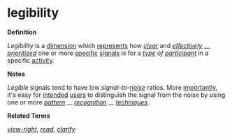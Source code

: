 # legibility

**Definition**

_Legibility_ is a [dimension](https://github.com/gcassel/Modular-Organization-Terminology/blob/master/terms/dimension.md) which [represents](https://github.com/gcassel/Modular-Organization-Terminology/blob/master/terms/represent.md) how [_clear_](https://github.com/gcassel/Modular-Organization-Terminology/blob/master/terms/clarify.md) and [_effectively_](https://github.com/gcassel/Modular-Organization-Terminology/blob/master/terms/effective.md) __ [_prioritized_](https://github.com/gcassel/Modular-Organization-Terminology/blob/master/terms/prioritize.md) one or more [specific](https://github.com/gcassel/Modular-Organization-Terminology/blob/master/terms/specific.md) [signals](https://github.com/gcassel/Modular-Organization-Terminology/blob/master/terms/signal.md) is for a [_type_](https://github.com/gcassel/Modular-Organization-Terminology/blob/master/terms/type.md) _of_ [_participant_](https://github.com/gcassel/Modular-Organization-Terminology/blob/master/terms/participate.md) in a specific [activity](https://github.com/gcassel/Modular-Organization-Terminology/blob/master/terms/activity.md).

**Notes**

_Legible_ signals tend to have low _signal-to-_[_noise_](https://github.com/gcassel/Modular-Organization-Terminology/blob/master/terms/noise.md) ratios. More [importantly](https://github.com/gcassel/Modular-Organization-Terminology/blob/master/terms/importance.md), it's easy for [intended](https://github.com/gcassel/Modular-Organization-Terminology/blob/master/terms/intend.md) [users](https://github.com/gcassel/Modular-Organization-Terminology/blob/master/terms/use.md) to distinguish the signal from the noise by using one or more [_pattern_](https://github.com/gcassel/Modular-Organization-Terminology/blob/master/terms/pattern.md) __ [_recognition_](https://github.com/gcassel/Modular-Organization-Terminology/blob/master/terms/recognize.md) __ [_techniques_](https://github.com/gcassel/Modular-Organization-Terminology/blob/master/terms/technique.md).

**Related Terms**

[_view-right_](https://github.com/gcassel/Modular-Organization-Terminology/blob/master/terms/view-right.md), [_read_](https://github.com/gcassel/Modular-Organization-Terminology/blob/master/terms/read.md), [_clarify_](https://github.com/gcassel/Modular-Organization-Terminology/blob/master/terms/clarify.md)
